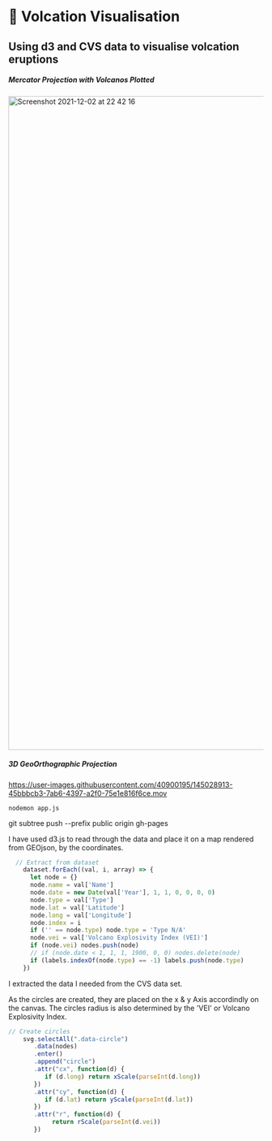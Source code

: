 # 🌋 Volcation Visualisation

## Using d3 and CVS data to visualise volcation eruptions

##### Mercator Projection with Volcanos Plotted
<img width="1288" alt="Screenshot 2021-12-02 at 22 42 16" src="https://user-images.githubusercontent.com/40900195/144514828-a064647a-8d66-4aab-a80a-665d822b896a.png">

##### 3D GeoOrthographic Projection
https://user-images.githubusercontent.com/40900195/145028913-45bbbcb3-7ab6-4397-a2f0-75e1e816f6ce.mov


```nodemon app.js```


git subtree push --prefix public origin gh-pages



I have used d3.js to read through the data and place it on a map rendered from GEOjson, by the coordinates.

```js
  // Extract from dataset
    dataset.forEach((val, i, array) => {
      let node = {}
      node.name = val['Name']
      node.date = new Date(val['Year'], 1, 1, 0, 0, 0, 0)
      node.type = val['Type']
      node.lat = val['Latitude']
      node.long = val['Longitude']
      node.index = i
      if ('' == node.type) node.type = 'Type N/A'
      node.vei = val['Volcano Explosivity Index (VEI)']
      if (node.vei) nodes.push(node)
      // if (node.date < 1, 1, 1, 1900, 0, 0) nodes.delete(node)
      if (labels.indexOf(node.type) == -1) labels.push(node.type)
    })
```

I extracted the data I needed from the CVS data set.

As the circles are created, they are placed on the x & y Axis accordindly on the canvas. The circles radius is also determined by the 'VEI' or Volcano Explosivity Index.

```js
// Create circles
    svg.selectAll(".data-circle")
       .data(nodes)
       .enter()
       .append("circle")
       .attr("cx", function(d) {
          if (d.long) return xScale(parseInt(d.long))
       })
       .attr("cy", function(d) {
          if (d.lat) return yScale(parseInt(d.lat))
       })
       .attr("r", function(d) {
       		return rScale(parseInt(d.vei))
       })
```
